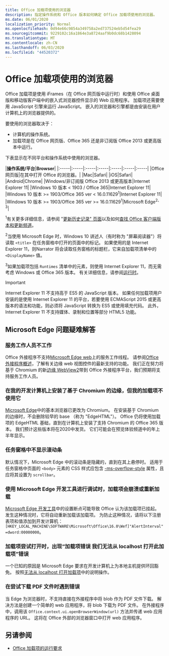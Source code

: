 ```yaml
---
title: Office 加载项使用的浏览器
description: 指定操作系统和 Office 版本如何确定 Office 加载项使用的浏览器。
ms.date: 06/01/2020
localization_priority: Normal
ms.openlocfilehash: 0d94e66c9854a349758a2ed737524eb5d54fea29
ms.sourcegitcommit: 9229102c16a1864e3a8724aaf9b0dc68b1428094
ms.translationtype: MT
ms.contentlocale: zh-CN
ms.lasthandoff: 06/03/2020
ms.locfileid: "44520372"
---
```

# <a name="browsers-used-by-office-add-ins"></a>Office 加载项使用的浏览器

Office 加载项是使用 iFrames（在 Office 网页版中运行时）和使用 Office 桌面版和移动版客户端中的嵌入式浏览器控件显示的 Web 应用程序。 加载项还需要使用 JavaScript 引擎来运行 JavaScript。 嵌入的浏览器和引擎都是由安装在用户计算机上的浏览器提供的。

要使用的浏览器取决于：

- 计算机的操作系统。
- 加载项是在 Office 网页版、Office 365 还是非订阅版 Office 2013 或更高版本中运行。

下表显示在不同平台和操作系统中使用的浏览器。

|**操作系统/平台**|**Browser**|
|:-----|:-----|:-----|:-----|:-----|:-----|:-----|
|Office 网页版|在其中打开 Office 的浏览器。|
|Mac|Safari|
|iOS|Safari|
|Android|Chrome|
|Windows/非订阅版 Office 2013 或更高版本|Internet Explorer 11|
|Windows 10 版本 < 1903 / Office 365|Internet Explorer 11|
|Windows 10 版本 >= 1903/Office 365 ver < 16.0.11629<sup>1</sup>|Internet Explorer 11|
|Windows 10 版本 >= 1903/Office 365 ver >= 16.0.11629<sup>1</sup>|Microsoft Edge<sup>2、3</sup>|

<sup>1</sup>有关更多详细信息，请参阅 "[更新历史记录" 页面](/officeupdates/update-history-office365-proplus-by-date)以及如何[查找 Office 客户端版本和更新频道](https://support.office.com/article/What-version-of-Office-am-I-using-932788b8-a3ce-44bf-bb09-e334518b8b19)。

<sup>2</sup>当使用 Microsoft Edge 时，Windows 10 讲述人（有时称为 "屏幕阅读器"）将读取 `<title>` 在任务窗格中打开的页面中的标记。 如果使用的是 Internet Explorer 11，则Narrator 将会读取任务窗格的标题栏，它来自加载项清单中的 `<DisplayName>` 值。

<sup>3</sup>如果加载项包括 `Runtimes` 清单中的元素，则使用 Internet Explorer 11，而无需考虑 Windows 或 Office 365 版本。 有关详细信息，请参阅[运行时](../reference/manifest/runtimes.md)。

> [!IMPORTANT]
> Internet Explorer 11 不支持高于 ES5 的 JavaScript 版本。 如果任何加载项用户安装的是使用 Internet Explorer 11 的平台，若要使用 ECMAScript 2015 或更高版本的语法和功能，则必须将 JavaScript 转换为 ES5 或使用填充代码。 此外，Internet Explorer 11 不支持媒体、录制和位置等部分 HTML5 功能。

## <a name="troubleshooting-microsoft-edge-issues"></a>Microsoft Edge 问题疑难解答

### <a name="service-workers-are-not-working"></a>服务工作人员不工作

Office 外接程序不支持[Microsoft Edge web](/microsoft-edge/hosting/webview)上的服务工作线程。 请参阅[Office 外接程序概述](../overview/office-add-ins.md)，了解有关边缘 web 视图控件的最新支持的功能。 我们正在努力将基于 Chromium 的新[边缘 WebView2](/microsoft-edge/hosting/webview2)带到 Office 外接程序平台，我们预期将支持服务工作人员。

### <a name="chromium-based-edge-is-installed-on-my-development-computer-but-my-add-in-does-not-use-it"></a>在我的开发计算机上安装了基于 Chromium 的边缘，但我的加载项不使用它

[Microsoft Edge](https://support.microsoft.com/help/4501095/download-the-new-microsoft-edge-based-on-chromium)中的基本浏览器已更改为 Chromium。 在安装基于 Chromium 的边缘时，不会删除较早的 base （称为 "EdgeHTML"）。 Office 仍将使用加载项的 EdgeHTML 基础，直到在计算机上安装了支持 Chromium 的 Office 365 版本。 我们预计这些版本将在2020中发货。 它们可能会在预览体验频道中的年上半年显示。

### <a name="scroll-bar-does-not-appear-in-task-pane"></a>任务窗格中不显示滚动条

默认情况下，Microsoft Edge 中的滚动条是隐藏的，直到在其上悬停时。 适用于任务窗格中页面的 `<body>` 元素的 CSS 样式应包含 [-ms-overflow-style](https://developer.mozilla.org/docs/Web/CSS/-ms-overflow-style) 属性，且应将其设置为 `scrollbar`。 

### <a name="when-debugging-with-the-microsoft-edge-devtools-the-add-in-crashes-or-reloads"></a>使用 Microsoft Edge 开发工具进行调试时，加载项会崩溃或重新加载

[Microsoft Edge 开发工具](https://www.microsoft.com/p/microsoft-edge-devtools-preview/9mzbfrmz0mnj?rtc=1&activetab=pivot%3Aoverviewtab)中的设置断点可能导致 Office 认为该加载项已挂起。 发生这种情况时，它将自动重新加载该加载项。 为防止这种情况，请将以下注册表项和值添加到开发计算机：`[HKEY_LOCAL_MACHINE\SOFTWARE\Microsoft\Office\16.0\Wef]"AlertInterval"=dword:00000000`。

### <a name="when-the-add-in-tries-to-open-get-add-in-error-we-cant-open-this-add-in-from-the-localhost-error"></a>加载项尝试打开时，出现“加载项错误 我们无法从 localhost 打开此加载项”错误

一个已知的原因是 Microsoft Edge 要求在开发计算机上为本地主机提供环回豁免。 按照[无法从 localhost 打开加载项](/office/troubleshoot/error-messages/cannot-open-add-in-from-localhost)中的说明操作。

### <a name="get-errors-trying-to-download-a-pdf-file"></a>在尝试下载 PDF 文件时遇到错误

当 Edge 为浏览器时，不支持直接在外接程序中将 blob 作为 PDF 文件下载。 解决方法是创建一个简单的 web 应用程序，将 blob 下载为 PDF 文件。 在外接程序中，调用该 `Office.context.ui.openBrowserWindow(url)` 方法并传递 web 应用程序的 URL。 这将在 Office 外部的浏览器窗口中打开 web 应用程序。

## <a name="see-also"></a>另请参阅

- [Office 加载项的运行要求](requirements-for-running-office-add-ins.md)
